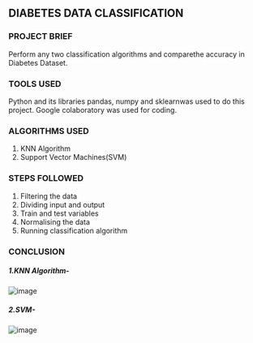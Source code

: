 ## DIABETES DATA CLASSIFICATION

### PROJECT BRIEF

Perform any two classification algorithms and comparethe accuracy in Diabetes Dataset.

### TOOLS USED

Python and its libraries pandas, numpy and sklearnwas used to do this project. Google
colaboratory was used for coding.

### ALGORITHMS USED

1. KNN Algorithm
2. Support Vector Machines(SVM)

### STEPS FOLLOWED

1. Filtering the data
2. Dividing input and output
3. Train and test variables
4. Normalising the data
5. Running classification algorithm

### CONCLUSION

##### 1.KNN Algorithm-

![image](https://user-images.githubusercontent.com/82037708/132680202-a68f9ed5-07ae-4dff-9836-9032717dd522.png)


##### 2.SVM-

![image](https://user-images.githubusercontent.com/82037708/132680272-355a1c3d-331c-419a-a81b-00c8e0baedf1.png)


